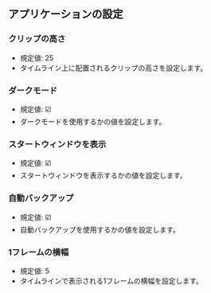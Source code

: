 ## アプリケーションの設定

### クリップの高さ

* 規定値: 25
* タイムライン上に配置されるクリップの高さを設定します。

### ダークモード

* 規定値: ☑️
* ダークモードを使用するかの値を設定します。

### スタートウィンドウを表示

* 規定値: ☑️
* スタートウィンドウを表示するかの値を設定します。

### 自動バックアップ

* 規定値: ☑️
* 自動バックアップを使用するかの値を設定します。

### 1フレームの横幅

* 規定値: 5
* タイムラインで表示される1フレームの横幅を設定します。

